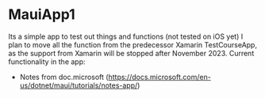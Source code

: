 # MauiApp1

Its a simple app to test out things and functions (not tested on iOS yet)
I plan to move all the function from the predecessor Xamarin TestCourseApp, as the support from Xamarin will be stopped after November 2023.
Current functionality in the app:
- Notes from doc.microsoft (https://docs.microsoft.com/en-us/dotnet/maui/tutorials/notes-app/)
